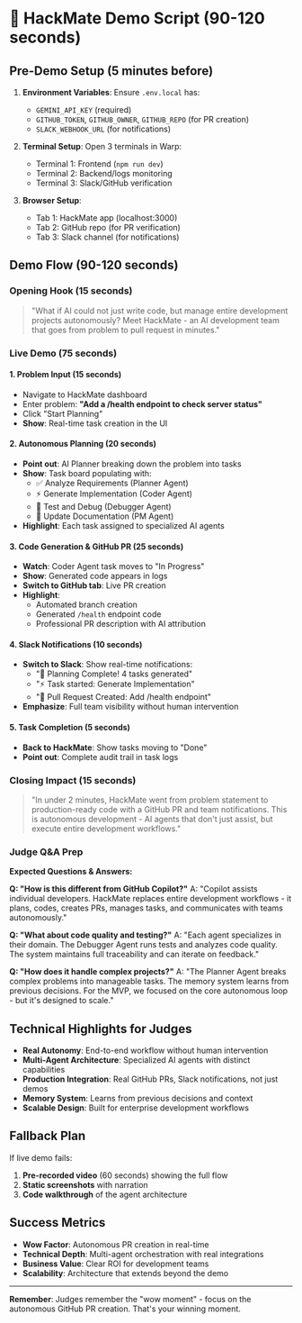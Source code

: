 # 🚀 HackMate Demo Script (90-120 seconds)

## Pre-Demo Setup (5 minutes before)
1. **Environment Variables**: Ensure `.env.local` has:
   - `GEMINI_API_KEY` (required)
   - `GITHUB_TOKEN`, `GITHUB_OWNER`, `GITHUB_REPO` (for PR creation)
   - `SLACK_WEBHOOK_URL` (for notifications)

2. **Terminal Setup**: Open 3 terminals in Warp:
   - Terminal 1: Frontend (`npm run dev`)
   - Terminal 2: Backend/logs monitoring
   - Terminal 3: Slack/GitHub verification

3. **Browser Setup**: 
   - Tab 1: HackMate app (localhost:3000)
   - Tab 2: GitHub repo (for PR verification)
   - Tab 3: Slack channel (for notifications)

## Demo Flow (90-120 seconds)

### Opening Hook (15 seconds)
> "What if AI could not just write code, but manage entire development projects autonomously? Meet HackMate - an AI development team that goes from problem to pull request in minutes."

### Live Demo (75 seconds)

#### 1. Problem Input (15 seconds)
- Navigate to HackMate dashboard
- Enter problem: **"Add a /health endpoint to check server status"**
- Click "Start Planning"
- **Show**: Real-time task creation in the UI

#### 2. Autonomous Planning (20 seconds)
- **Point out**: AI Planner breaking down the problem into tasks
- **Show**: Task board populating with:
  - ✅ Analyze Requirements (Planner Agent)
  - ⚡ Generate Implementation (Coder Agent) 
  - 🔧 Test and Debug (Debugger Agent)
  - 📢 Update Documentation (PM Agent)
- **Highlight**: Each task assigned to specialized AI agents

#### 3. Code Generation & GitHub PR (25 seconds)
- **Watch**: Coder Agent task moves to "In Progress"
- **Show**: Generated code appears in logs
- **Switch to GitHub tab**: Live PR creation
- **Highlight**: 
  - Automated branch creation
  - Generated `/health` endpoint code
  - Professional PR description with AI attribution

#### 4. Slack Notifications (10 seconds)
- **Switch to Slack**: Show real-time notifications:
  - "🧠 Planning Complete! 4 tasks generated"
  - "⚡ Task started: Generate Implementation"
  - "🚀 Pull Request Created: Add /health endpoint"
- **Emphasize**: Full team visibility without human intervention

#### 5. Task Completion (5 seconds)
- **Back to HackMate**: Show tasks moving to "Done"
- **Point out**: Complete audit trail in task logs

### Closing Impact (15 seconds)
> "In under 2 minutes, HackMate went from problem statement to production-ready code with a GitHub PR and team notifications. This is autonomous development - AI agents that don't just assist, but execute entire development workflows."

### Judge Q&A Prep
**Expected Questions & Answers:**

**Q: "How is this different from GitHub Copilot?"**
A: "Copilot assists individual developers. HackMate replaces entire development workflows - it plans, codes, creates PRs, manages tasks, and communicates with teams autonomously."

**Q: "What about code quality and testing?"**
A: "Each agent specializes in their domain. The Debugger Agent runs tests and analyzes code quality. The system maintains full traceability and can iterate on feedback."

**Q: "How does it handle complex projects?"**
A: "The Planner Agent breaks complex problems into manageable tasks. The memory system learns from previous decisions. For the MVP, we focused on the core autonomous loop - but it's designed to scale."

## Technical Highlights for Judges
- **Real Autonomy**: End-to-end workflow without human intervention
- **Multi-Agent Architecture**: Specialized AI agents with distinct capabilities
- **Production Integration**: Real GitHub PRs, Slack notifications, not just demos
- **Memory System**: Learns from previous decisions and context
- **Scalable Design**: Built for enterprise development workflows

## Fallback Plan
If live demo fails:
1. **Pre-recorded video** (60 seconds) showing the full flow
2. **Static screenshots** with narration
3. **Code walkthrough** of the agent architecture

## Success Metrics
- **Wow Factor**: Autonomous PR creation in real-time
- **Technical Depth**: Multi-agent orchestration with real integrations
- **Business Value**: Clear ROI for development teams
- **Scalability**: Architecture that extends beyond the demo

---

**Remember**: Judges remember the "wow moment" - focus on the autonomous GitHub PR creation. That's your winning moment.
